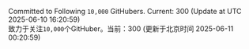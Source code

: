 Committed to Following `10,000` GitHubers. Current: <!-- FOLLOWING_COUNT -->300<!-- FOLLOWING_COUNT --> (Update at UTC <!-- LAST_UPDATED -->2025-06-10 16:20:59<!-- LAST_UPDATED -->)<br>
致力于关注`10,000`个GitHuber。当前：<!-- FOLLOWING_COUNT -->300<!-- FOLLOWING_COUNT --> (更新于北京时间 <!-- LAST_UPDATED_CST -->2025-06-11 00:20:59<!-- LAST_UPDATED_CST -->)
